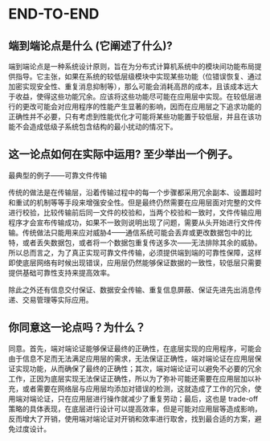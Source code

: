 # END-TO-END
## 端到端论点是什么 (它阐述了什么)?
端到端论点是一种系统设计原则，旨在为分布式计算机系统中的模块间功能布局提供指导。它主张，如果在系统的较低层级模块中实现某些功能（位错误恢复、通过加密实现安全性、重复消息抑制等），那么可能会消耗高昂的成本，且该成本远大于收益，使得这些功能冗余。应该将这些功能尽可能在应用层中实现。在较低层进行的更改可能会对应用程序的性能产生显著的影响，因而在应用层之下追求功能的正确性并不必要，只有考虑到性能优化才可能将某些功能置于较低层，并且在该功能不会造成低级子系统包含结构的最小扰动的情况下。
## 这一论点如何在实际中运用? 至少举出一个例子。
最典型的例子——可靠文件传输

传统的做法是在传输层，沿着传输过程中的每一个步骤都采用冗余副本、设置超时和重试的机制等等手段来增强安全性。但是最终仍然需要在应用层面对完整的文件进行校验，比较传输前后同一文件的校验和，当两个校验和一致时，文件传输应用程序才会宣布传输成功，如果不一致则说明出现了问题，需要从头开始进行文件传输。传统做法只能用来应对威胁4——通信系统可能会丢弃或更改数据包中的比特，或者丢失数据包，或者将一个数据包重复传送多次——无法排除其余的威胁。所以总而言之，为了真正实现可靠文件传输，必须提供端到端的可靠性保障，这样即使底层网络有时候出现错误，应用层仍然能够保证数据的一致性，较低层只需要提供基础可靠性支持来提高效率。

除此之外还有信息交付保证、数据安全传输、重复信息屏蔽、保证先进先出消息传递、交易管理等实际应用。
## 你同意这一论点吗？为什么？
同意。首先，端对端论证能够保证最终的正确性，在底层实现的应用程序，可能会由于信息不足而无法满足应用层的需求，无法保证正确性，端对端论证在应用层保证实现功能，从而确保了最终的正确性；其次，端对端论证可以避免不必要的冗余工作，正因为底层实现无法保证正确性，所以为了弥补可能还需要在应用层加以补充，或者需要在网络层与应用层均添加对错误的检测，这就造成了工作的冗余，使用端对端论证，只在应用层进行操作就减少了重复劳动；最后，这也是 trade-off 策略的具体表现，在底层进行设计可以提高效率，但是可能对应用层等造成影响，反而增大了开销，使用端对端论证对开销和效率进行取舍，找到最合适的方案，避免过度设计。
